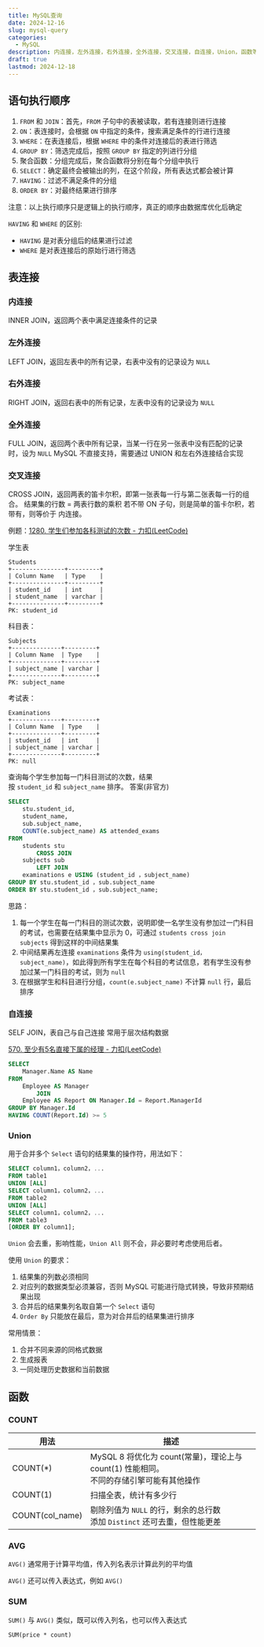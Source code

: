 ```yaml
---
title: MySQL查询
date: 2024-12-16
slug: mysql-query
categories:
  - MySQL
description: 内连接，左外连接，右外连接，全外连接，交叉连接，自连接，Union，函数等......
draft: true
lastmod: 2024-12-18
---
```

## 语句执行顺序

1. `FROM` 和 `JOIN`：首先，`FROM` 子句中的表被读取，若有连接则进行连接
2. `ON`：表连接时，会根据 `ON` 中指定的条件，搜索满足条件的行进行连接
3. `WHERE`：在表连接后，根据 `WHERE` 中的条件对连接后的表进行筛选
4. `GROUP BY`：筛选完成后，按照 `GROUP BY` 指定的列进行分组
5. 聚合函数：分组完成后，聚合函数将分别在每个分组中执行
6. `SELECT`：确定最终会被输出的列，在这个阶段，所有表达式都会被计算
7. `HAVING`：过滤不满足条件的分组
8. `ORDER BY`：对最终结果进行排序

注意：以上执行顺序只是逻辑上的执行顺序，真正的顺序由数据库优化后确定

`HAVING` 和 `WHERE` 的区别:
- `HAVING` 是对表分组后的结果进行过滤
- `WHERE` 是对表连接后的原始行进行筛选
## 表连接

### 内连接

INNER JOIN，返回两个表中满足连接条件的记录



### 左外连接

LEFT JOIN，返回左表中的所有记录，右表中没有的记录设为 `NULL`



### 右外连接

RIGHT JOIN，返回右表中的所有记录，左表中没有的记录设为 `NULL`



### 全外连接

FULL JOIN，返回两个表中所有记录，当某一行在另一张表中没有匹配的记录时，设为 `NULL`
MySQL 不直接支持，需要通过 UNION 和左右外连接结合实现



### 交叉连接

CROSS JOIN，返回两表的笛卡尔积，即第一张表每一行与第二张表每一行的组合。
结果集的行数 = 两表行数的乘积
若不带 ON 子句，则是简单的笛卡尔积，若带有，则等价于 内连接。

例题：[1280. 学生们参加各科测试的次数 - 力扣(LeetCode)](https://leetcode.cn/problems/students-and-examinations/description/?envType=study-plan-v2&envId=sql-free-50)

学生表
```
Students
+---------------+---------+
| Column Name   | Type    |
+---------------+---------+
| student_id    | int     |
| student_name  | varchar |
+---------------+---------+
PK: student_id
```
科目表：
```
Subjects
+--------------+---------+
| Column Name  | Type    |
+--------------+---------+
| subject_name | varchar |
+--------------+---------+
PK: subject_name
```
考试表：

```
Examinations
+--------------+---------+
| Column Name  | Type    |
+--------------+---------+
| student_id   | int     |
| subject_name | varchar |
+--------------+---------+
PK: null
```

查询每个学生参加每一门科目测试的次数，结果按 `student_id` 和 `subject_name` 排序。
答案(非官方)
```sql
SELECT 
    stu.student_id,
    student_name,
    sub.subject_name,
    COUNT(e.subject_name) AS attended_exams
FROM
    students stu
        CROSS JOIN
    subjects sub
        LEFT JOIN
    examinations e USING (student_id ，subject_name)
GROUP BY stu.student_id ，sub.subject_name
ORDER BY stu.student_id ，sub.subject_name;
```

思路：
1. 每一个学生在每一门科目的测试次数，说明即使一名学生没有参加过一门科目的考试，也需要在结果集中显示为 0，可通过 `students cross join subjects` 得到这样的中间结果集
2. 中间结果再左连接 `examinations` 条件为 `using(student_id，subject_name)`，如此得到所有学生在每个科目的考试信息，若有学生没有参加过某一门科目的考试，则为 `null`
3. 在根据学生和科目进行分组，`count(e.subject_name)` 不计算 `null` 行，最后排序
### 自连接

SELF JOIN，表自己与自己连接
常用于层次结构数据

[570. 至少有5名直接下属的经理 - 力扣(LeetCode)](https://leetcode.cn/problems/managers-with-at-least-5-direct-reports/description/?envType=study-plan-v2&envId=sql-free-50)

```sql
SELECT 
    Manager.Name AS Name
FROM
    Employee AS Manager
        JOIN
    Employee AS Report ON Manager.Id = Report.ManagerId
GROUP BY Manager.Id
HAVING COUNT(Report.Id) >= 5
```

### Union

用于合并多个 `Select` 语句的结果集的操作符，用法如下：

```sql
SELECT column1，column2，...
FROM table1
UNION [ALL]
SELECT column1，column2，...
FROM table2
UNION [ALL]
SELECT column1，column2，...
FROM table3
[ORDER BY column1];
```

`Union` 会去重，影响性能，`Union All` 则不会，非必要时考虑使用后者。

使用 `Union` 的要求：

1. 结果集的列数必须相同
2. 对应列的数据类型必须兼容，否则 MySQL 可能进行隐式转换，导致非预期结果出现
3. 合并后的结果集列名取自第一个 `Select` 语句
4. `Order By` 只能放在最后，意为对合并后的结果集进行排序

常用情景：

1. 合并不同来源的同格式数据
2. 生成报表
3. 一同处理历史数据和当前数据

## 函数

### COUNT

| 用法            | 描述                                                         |
| --------------- | ------------------------------------------------------------ |
| COUNT(*)        | MySQL 8 将优化为 count(常量)，理论上与 count(1) 性能相同。<br />不同的存储引擎可能有其他操作 |
| COUNT(1)        | 扫描全表，统计有多少行                                       |
| COUNT(col_name) | 剔除列值为 `NULL` 的行，剩余的总行数<br />添加 `Distinct` 还可去重，但性能更差 |
### AVG

`AVG()` 通常用于计算平均值，传入列名表示计算此列的平均值

`AVG()` 还可以传入表达式，例如 `AVG()` 

### SUM

`SUM()` 与 `AVG()` 类似，既可以传入列名，也可以传入表达式

`SUM(price * count)`